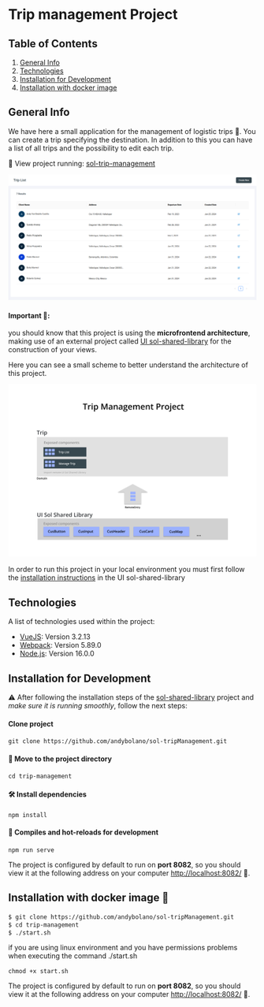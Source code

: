 # Trip management Project

## Table of Contents
1. [General Info](#general-info)
2. [Technologies](#technologies)
3. [Installation for Development](#Installation-for-Development)
3. [Installation with docker image](#Installation-with-docker-image)

## General Info
We have here a small application for the management of logistic trips 🚛. You can create a trip specifying the destination.
In addition to this you can have a list of all trips and the possibility to edit each trip.


🔵 View project running: [sol-trip-management](https://sol-trip-management.netlify.app/)

![Screenshot project](./screenshots/screenshot_running.png)

#### Important 📢:
you should know that this project is using the **microfrontend architecture**, making use of an external project called [UI sol-shared-library](https://sol-shared-library.netlify.app/) for the construction of your views.

Here you can see a small scheme to better understand the architecture of this project.

![Image architecture](./screenshots/wireframe_trip.png)

In order to run this project in your local environment you must first follow the [installation instructions](https://github.com/andybolano/sol-shared-library) in the UI sol-shared-library

## Technologies
A list of technologies used within the project:
* [VueJS](https://vuejs.org/): Version 3.2.13 
* [Webpack](https://webpack.js.org/): Version 5.89.0
* [Node.js](https://nodejs.org/): Version 16.0.0

## Installation for Development
⚠️ After following the installation steps of the [sol-shared-library](https://github.com/andybolano/sol-shared-library) project and *make sure it is running smoothly*, 
follow the next steps: 
#### Clone project
```
git clone https://github.com/andybolano/sol-tripManagement.git
```
#### 📁 Move to the project directory 
```
cd trip-management
```

#### 🛠️ Install dependencies
```
npm install
```

#### 🏁 Compiles and hot-reloads for development
```
npm run serve
```

The project is configured by default to run on **port 8082**, so you should view it at the following address on your computer [http://localhost:8082/](http://localhost:8082/) 🏁.

## Installation with docker image 🐋


```
$ git clone https://github.com/andybolano/sol-tripManagement.git
$ cd trip-management
$ ./start.sh
```
if you are using linux environment and you have permissions problems when executing the command ./start.sh
```
chmod +x start.sh
```

The project is configured by default to run on **port 8082**, so you should view it at the following address on your computer [http://localhost:8082/](http://localhost:8082/) 🏁.
